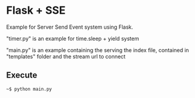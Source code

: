 # Flask + SSE

Example for Server Send Event system using Flask.

"timer.py" is an example for time.sleep + yield system

"main.py" is an example containing the serving the index file,
contained in "templates" folder and the stream url to connect


## Execute
```
~$ python main.py
```
